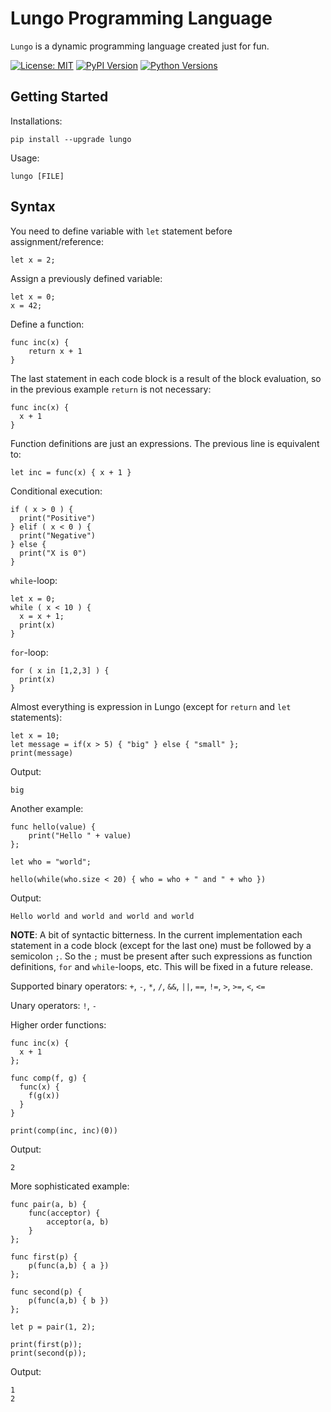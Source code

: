 # Lungo Programming Language

`Lungo` is a dynamic programming language created just for fun.

[![License: MIT](https://img.shields.io/badge/License-MIT-blue.svg)](https://github.com/stepan-anokhin/lungo/blob/master/LICENSE)
[![PyPI Version](https://img.shields.io/pypi/v/lungo.svg)](https://pypi.org/project/lungo/)
[![Python Versions](https://img.shields.io/pypi/pyversions/lungo.svg)](https://pypi.org/project/lungo/)

## Getting Started

Installations:

```shell
pip install --upgrade lungo
```

Usage:

```shell
lungo [FILE]
```

## Syntax

You need to define variable with `let` statement before assignment/reference:

```
let x = 2;
```

Assign a previously defined variable:

```
let x = 0;
x = 42;
```

Define a function:

```
func inc(x) {
    return x + 1
}
```

The last statement in each code block is a result of the block evaluation, so in the previous example `return` is not
necessary:

```
func inc(x) {
  x + 1
}
```

Function definitions are just an expressions. The previous line is equivalent to:

```
let inc = func(x) { x + 1 }
```

Conditional execution:

```
if ( x > 0 ) {
  print("Positive")
} elif ( x < 0 ) {
  print("Negative")
} else {
  print("X is 0")
}
```

`while`-loop:

```
let x = 0;
while ( x < 10 ) {
  x = x + 1;
  print(x)
}
```

`for`-loop:

```
for ( x in [1,2,3] ) {
  print(x)
}
```

Almost everything is expression in Lungo (except for `return` and `let` statements):

```
let x = 10;
let message = if(x > 5) { "big" } else { "small" };
print(message)
```

Output:

```
big
```

Another example:

```
func hello(value) {
    print("Hello " + value)
};

let who = "world";

hello(while(who.size < 20) { who = who + " and " + who })
```

Output:

```
Hello world and world and world and world
```

**NOTE**: A bit of syntactic bitterness. In the current implementation each statement in a code block (except for the
last one) must be followed by a semicolon `;`. So the `;` must be present after such expressions as function
definitions, `for` and `while`-loops, etc. This will be fixed in a future release.

Supported binary operators: `+`, `-`, `*`, `/`, `&&`, `||`, `==`, `!=`, `>`, `>=`, `<`, `<=`

Unary operators: `!`, `-`

Higher order functions:

```
func inc(x) {
  x + 1
};

func comp(f, g) {
  func(x) {
    f(g(x))
  }
}

print(comp(inc, inc)(0))
```

Output:

```
2
```

More sophisticated example:

```
func pair(a, b) {
    func(acceptor) {
        acceptor(a, b)
    }
};

func first(p) {
    p(func(a,b) { a })
};

func second(p) {
    p(func(a,b) { b })
};

let p = pair(1, 2);

print(first(p));
print(second(p));
```

Output:

```
1
2
```
